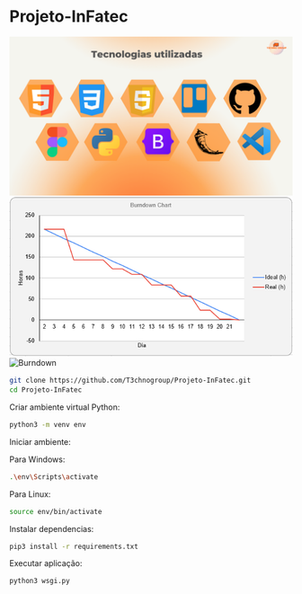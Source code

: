 # Projeto-InFatec
![Tecnologias](doc/imagens/7.png)
![Burndown](doc/imagens/graficosprint1.png)
![Burndown](doc/imagen/tarefassprint1.png)
```bash
git clone https://github.com/T3chnogroup/Projeto-InFatec.git
cd Projeto-InFatec
```

Criar ambiente virtual Python:
```bash
python3 -m venv env
```
Iniciar ambiente:

Para Windows:
```bash
.\env\Scripts\activate
```

Para Linux:
```bash
source env/bin/activate
```

Instalar dependencias:
```bash
pip3 install -r requirements.txt
```

Executar aplicação:
```bash
python3 wsgi.py
```